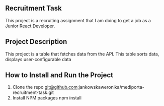 ## Recruitment Task

This project is a recruiting assignment that I am doing to get a job as a Junior React Developer.

## Project Description

This project is a table that fetches data from the API. This table sorts data, displays user-configurable data

## How to Install and Run the Project

1. Clone the repo
   git@github.com:jankowskaweronika/mediporta-recruitment-task.git
2. Install NPM packages
   npm install
